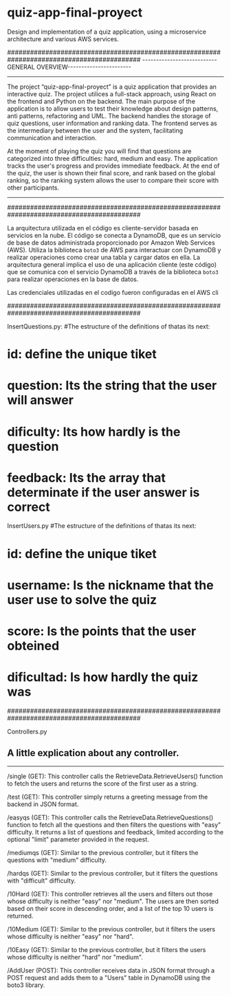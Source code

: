 # quiz-app-final-proyect
Design and implementation of a quiz application, using a microservice architecture and various AWS services.

###########################################################################################
---------------------------GENERAL OVERVIEW-----------------------
______________________
The project “quiz-app-final-proyect” is a quiz application that provides an interactive quiz. The project utilices a full-stack approach, using React on the frontend and Python on the backend. The main purpose of the application is to allow users to test their knowledge about design patterns, anti patterns, refactoring and UML.
The backend handles the storage of quiz questions, user information and ranking data. The frontend serves as the intermediary between the user and the system, facilitating communication and interaction.

At the moment of playing the quiz you will find that questions are categorized into three difficulties: hard, medium and easy. The application tracks the user's progress and provides immediate feedback. At the end of the quiz, the user is shown their final score, and rank based on the global ranking, so the ranking system allows the user to compare their score with other participants.
_______________________________
###########################################################################################


La arquitectura utilizada en el código es cliente-servidor basada en servicios en la nube. El código se conecta a DynamoDB, que es un servicio de base de datos administrada proporcionado por Amazon Web Services (AWS). Utiliza la biblioteca `boto3` de AWS para interactuar con DynamoDB y realizar operaciones como crear una tabla y cargar datos en ella. La arquitectura general implica el uso de una aplicación cliente (este código) que se comunica con el servicio DynamoDB a través de la biblioteca `boto3` para realizar operaciones en la base de datos.

Las credenciales utilizadas en el codigo fueron configuradas en el AWS cli

###########################################################################################


InsertQuestions.py:
#The estructure of the definitions of thatas its next:
# id: define the unique tiket
# question: Its the string that the user will answer
# dificulty: Its how hardly is the question
# feedback: Its the array that determinate if the user answer is correct

InsertUsers.py
#The estructure of the definitions of thatas its next:
# id: define the unique tiket
# username: Is the nickname that the user use to solve the quiz
# score: Is the points that the user obteined
# dificultad: Is how hardly the quiz was

###########################################################################################

Controllers.py
## A little explication about any controller.
-----------------------------------------------------------
/single (GET): This controller calls the RetrieveData.RetrieveUsers() function to fetch the users and returns the score of the first user as a string.

/test (GET): This controller simply returns a greeting message from the backend in JSON format.

/easyqs (GET): This controller calls the RetrieveData.RetrieveQuestions() function to fetch all the questions and then filters the questions with "easy" difficulty. It returns a list of questions and feedback, limited according to the optional "limit" parameter provided in the request.

/mediumqs (GET): Similar to the previous controller, but it filters the questions with "medium" difficulty.

/hardqs (GET): Similar to the previous controller, but it filters the questions with "difficult" difficulty.

/10Hard (GET): This controller retrieves all the users and filters out those whose difficulty is neither "easy" nor "medium". The users are then sorted based on their score in descending order, and a list of the top 10 users is returned.

/10Medium (GET): Similar to the previous controller, but it filters the users whose difficulty is neither "easy" nor "hard".

/10Easy (GET): Similar to the previous controller, but it filters the users whose difficulty is neither "hard" nor "medium".

/AddUser (POST): This controller receives data in JSON format through a POST request and adds them to a "Users" table in DynamoDB using the boto3 library.
